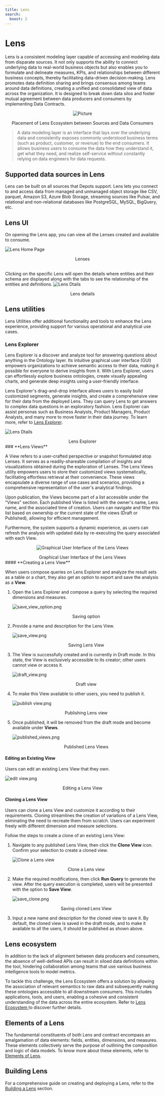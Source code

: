 ```yaml
---
title: Lens
search:
  boost: 2
---
```


# Lens

Lens is a consistent modeling layer capable of accessing and modeling data from disparate sources. It not only supports the ability to connect underlying data to real-world business objects but also enables you to formulate and delineate measures, KPIs, and relationships between different business concepts, thereby facilitating data-driven decision-making. Lens promotes data definition sharing and brings consensus among teams around data definitions, creating a unified and consolidated view of data across the organization. It is designed to break down data silos and foster mutual agreement between data producers and consumers by implementing Data Contracts.

<center>

![Picture](lens/lens.png)

</center>

<figcaption align = "center">Placement of Lens Ecosystem between Sources and Data Consumers</figcaption>

> A data modeling layer is an interface that lays over the underlying data and consistently exposes commonly understood business terms (such as product, customer, or revenue) to the end consumers. It allows business users to consume the data how they understand it, get what they need, and realize self-service without constantly relying on data engineers for data requests. 

## Supported data sources in Lens

Lens can be built on all sources that Depots support. Lens lets you connect to and access data from managed and unmanaged object storage like CSV, parquet, Amazon S3, Azure Blob Storage, streaming sources like Pulsar, and relational and non-relational databases like PostgreSQL, MySQL, BigQuery, etc.

## Lens UI
On opening the Lens app, you can view all the Lenses created and available to consume.

![Lens Home Page](lens/lens_homepage.png)

<figcaption align = "center">Lenses</figcaption>
<br>

Clicking on the specific Lens will open the details where entities and their schema are displayed along with   the tabs to see the relationship of the entities and definitions.
![Lens Dtails](lens/lens_details.png)

<figcaption align = "center">Lens details</figcaption>

## Lens utilities

Lens Utilities offer additional functionality and tools to enhance the Lens experience, providing support for various operational and analytical use cases.

### **Lens Explorer**

Lens Explorer is a discover and analyze tool for answering questions about anything in the Ontology layer. Its intuitive graphical user interface (GUI) empowers organizations to achieve semantic access to their data, making it possible for everyone to derive insights from it. With Lens Explorer, users can effortlessly explore business ontologies, create visually appealing charts, and generate deep insights using a user-friendly interface.

Lens Explorer's drag-and-drop interface allows users to easily build customized segments, generate insights, and create a comprehensive view for their data from the deployed Lens. They can query Lens to get answers to complex data questions in an exploratory fashion. Lens Explorer can assist personas such as Business Analysts, Product Managers, Product Analysts, and many more to move faster in their data journey. To learn more, refer to [Lens Explorer](lens/lens_explorer/lens_explorer.md).

![Lens Dtails](lens/lens_details_explorer.png)

<figcaption align = "center">Lens Explorer</figcaption>
### **Lens Views** 

A View refers to a user-crafted perspective or snapshot formulated atop Lenses. It serves as a readily-shareable compilation of insights and visualizations obtained during the exploration of Lenses.  The Lens Views utility empowers users to store their customized views systematically, facilitating effortless retrieval at their convenience. These views encapsulate a diverse range of use cases and scenarios, providing a comprehensive representation of the user's analytical findings.

Upon publication, the Views become part of a list accessible under the "Views" section. Each published View is listed with the owner's name, Lens name, and the associated time of creation. Users can navigate and filter this list based on ownership or the current state of the views (Draft or Published), allowing for efficient management.

Furthermore, the system supports a dynamic experience, as users can refresh the analysis with updated data by re-executing the query associated with each View. 
 
<center>

![Graphical User Interface of the Lens Views](lens/lens_ecosystem/lens_views.png)

</center>

<figcaption align = "center">Graphical User Interface of the Lens Views</figcaption>
#### **Creating a Lens View**

When users compose queries on Lens Explorer and analyze the result sets as a table or a chart, they also get an option to export and save the analysis as a **View**.

1. Open the Lens Explorer and compose a query by selecting the required dimensions and measures.
    
    ![save_view_option.png](lens/save_view_option.png)
    <figcaption align = "center">Saving option</figcaption>
    
2. Provide a name and description for the Lens View.
    
    ![save_view.png](lens/save_view.png)
    <figcaption align = "center">Saving Lens View</figcaption>
    
3. The View is successfully created and is currently in Draft mode. In this state, the View is exclusively accessible to its creator;  other users cannot view or access it.
    
    ![draft_view.png](lens/draft_view.png)
    <figcaption align = "center">Draft view</figcaption>
    
4. To make this View available to other users, you need to publish it. 
    
    ![publish view.png](lens/publish_view.png)
    <figcaption align = "center">Publishing Lens view</figcaption>
    

5. Once published, it will be removed from the draft mode and become available under **Views**. 

    ![published_views.png](lens/published_views.png)
    <figcaption align = "center">Published Lens Views</figcaption>

#### **Editing an Existing View**

Users can edit an existing Lens View that they own.

![edit view.png](lens/edit_view.png)
<figcaption align = "center">Editing a Lens View</figcaption>

#### **Cloning a Lens View**

Users can clone a Lens View and customize it according to their requirements. Cloning streamlines the creation of variations of a Lens View, eliminating the need to recreate them from scratch. Users can experiment freely with different dimension and measure selections.

Follow the steps to create a clone of an existing Lens View:

1. Navigate to any published Lens View, then click the **Clone View** icon. Confirm your selection to create a cloned view.
    
    ![*Clone a Lens view*](lens/clone_view.png)
    
    <figcaption align = "center">Clone a Lens view</figcaption>
    
2. Make the required modifications, then click **Run Query** to generate the view. After the query execution is completed, users will be presented with the option to **Save View**.
    
    ![save_clone.png](lens/save_clone.png)
    <figcaption align = "center">Saving cloned Lens View</figcaption>
    
3. Input a new name and description for the cloned view to save it. By default, the cloned view is saved in the draft mode, and to make it available to all the users, it should be published as shown above.

## Lens ecosystem

In addition to the lack of alignment between data producers and consumers, the absence of well-defined APIs can result in siloed data definitions within the tool, hindering collaboration among teams that use various business intelligence tools to model metrics.

To tackle this challenge, the Lens Ecosystem offers a solution by allowing the association of relevant semantics to raw data and subsequently making these ontologies accessible to all downstream consumers. This includes applications, tools, and users, enabling a cohesive and consistent understanding of the data across the entire ecosystem. Refer to [Lens Ecosystem ](lens/lens_ecosystem/lens_ecosystem.md) to discover further details.

## Elements of a Lens

The fundamental constituents of both Lens and contract encompass an amalgamation of data elements: fields, entities, dimensions, and measures. These elements collectively serve the purpose of outlining the composition and logic of data models. To know more about these elements, refer to 
[Elements of Lens](lens/elements_of_lens/elements_of_lens.md).

## Building Lens
For a comprehensive guide on creating and deploying a Lens, refer to the [Building a Lens](/interfaces/lens/building_lens/) section.